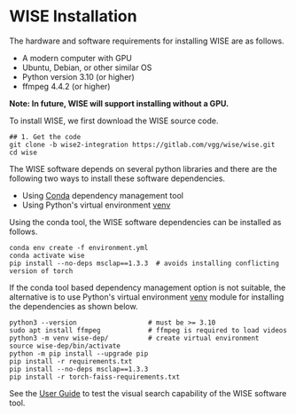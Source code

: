 # WISE Installation

The hardware and software requirements for installing WISE are as follows.

 * A modern computer with GPU
 * Ubuntu, Debian, or other similar OS
 * Python version 3.10 (or higher)
 * ffmpeg 4.4.2 (or higher)

**Note: In future, WISE will support installing without a GPU.**

To install WISE, we first download the WISE source code.

```
## 1. Get the code
git clone -b wise2-integration https://gitlab.com/vgg/wise/wise.git
cd wise
```

The WISE software depends on several python libraries and there are the
following two ways to install these software dependencies.

 - Using [Conda](https://docs.conda.io/en/latest/) dependency management tool
 - Using Python's virtual environment [venv](https://docs.python.org/3/library/venv.html)

Using the conda tool, the WISE software dependencies can be installed as follows.

```
conda env create -f environment.yml
conda activate wise
pip install --no-deps msclap==1.3.3  # avoids installing conflicting version of torch
```

If the conda tool based dependency management option is not suitable, the alternative
is to use Python's virtual environment [venv](https://docs.python.org/3/library/venv.html)
module for installing the dependencies as shown below.

```
python3 --version                  # must be >= 3.10
sudo apt install ffmpeg            # ffmpeg is required to load videos
python3 -m venv wise-dep/          # create virtual environment
source wise-dep/bin/activate
python -m pip install --upgrade pip
pip install -r requirements.txt
pip install --no-deps msclap==1.3.3
pip install -r torch-faiss-requirements.txt
```

See the [User Guide](UserGuide.md) to test the visual search capability of the WISE
software tool.
